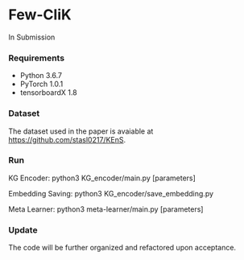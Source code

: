 # Few-CliK
In Submission

### Requirements

+ Python 3.6.7
+ PyTorch 1.0.1
+ tensorboardX 1.8

### Dataset

The dataset used in the paper is avaiable at https://github.com/stasl0217/KEnS.


### Run

KG Encoder: python3 KG_encoder/main.py [parameters]

Embedding Saving: python3 KG_encoder/save_embedding.py

Meta Learner: python3 meta-learner/main.py [parameters]


### Update

The code will be further organized and refactored upon acceptance.


